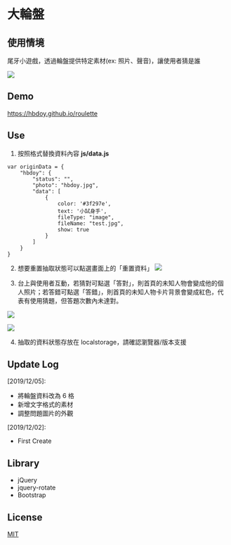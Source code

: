 # 大輪盤

## 使用情境
尾牙小遊戲，透過輪盤提供特定素材(ex: 照片、聲音)，讓使用者猜是誰

![](https://i.imgur.com/5rqXwn7.png)

## Demo
https://hbdoy.github.io/roulette

## Use
1. 按照格式替換資料內容
**js/data.js**
```
var originData = {
    "hbdoy": {
        "status": "",
        "photo": "hbdoy.jpg",
        "data": [
            {
                color: '#3f297e',
                text: '小試身手',
                fileType: "image",
                fileName: "test.jpg",
                show: true
            }
        ]
    }
}
```

2. 想要重置抽取狀態可以點選畫面上的「重置資料」
![](https://i.imgur.com/2CDZLFR.png)

3. 台上與使用者互動，若猜對可點選「答對」，則首頁的未知人物會變成他的個人照片；若答錯可點選「答錯」，則首頁的未知人物卡片背景會變成紅色，代表有使用猜題，但答題次數內未達對。

![](https://i.imgur.com/vR2EFUW.png)

![](https://i.imgur.com/8jT6vrt.jpg)

4. 抽取的資料狀態存放在 localstorage，請確認瀏覽器/版本支援

## Update Log
[2019/12/05]:
- 將輪盤資料改為 6 格
- 新增文字格式的素材
- 調整問題圖片的外觀

[2019/12/02]:
- First Create

## Library
- jQuery
- jquery-rotate
- Bootstrap

## License
[MIT](LICENSE)
